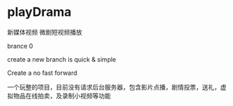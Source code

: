 # playDrama
新媒体视频
微剧短视频播放

brance 0

create a new branch is quick & simple

Create a  no fast forward 

一个玩整的项目，目前没有请求后台服务器，包含影片点播，剧情投票，送礼，虚拟物品在线拍卖，及录制小视频等功能
